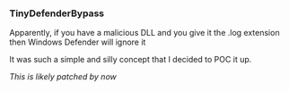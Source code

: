 ### TinyDefenderBypass

Apparently, if you have a malicious DLL and you give it the .log extension then Windows Defender will ignore it

It was such a simple and silly concept that I decided to POC it up.

*This is likely patched by now*